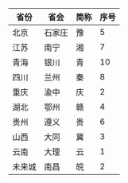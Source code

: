 <!-- 该文件为主分支文件 -->

| 省份 | 省会 | 简称 | 序号 |
| --- | --- | --- | ---|
| 北京 | 石家庄 | 豫 | 5 |
| 江苏 | 南宁 | 湘 | 7 |
| 青海 | 银川 | 青 | 10 |
| 四川 | 兰州 | 秦 | 8 |
| 重庆 | 渝中 | 庆 | 2 |
| 湖北 | 鄂州 | 赣 | 4 |
| 贵州 | 遵义 | 贵 | 6 |
| 山西 | 大同 | 冀 | 3 |
| 云南 | 大理 | 云 | 1 |
| 未来城 | 南昌 | 皖 | 2 |
